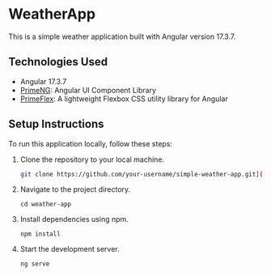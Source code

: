 # WeatherApp
This is a simple weather application built with Angular version 17.3.7.

## Technologies Used
- Angular 17.3.7
- [PrimeNG](https://www.primefaces.org/primeng/): Angular UI Component Library
- [PrimeFlex](https://www.primefaces.org/primeflex/): A lightweight Flexbox CSS utility library for Angular

## Setup Instructions

To run this application locally, follow these steps:

1. Clone the repository to your local machine.

   ```bash
   git clone https://github.com/your-username/simple-weather-app.git](https://github.com/andrejsomega/weather-app.git
    ```

2. Navigate to the project directory.

    ```
    cd weather-app
    ```
3. Install dependencies using npm.

    ```
    npm install
    ```
4. Start the development server.

    ```
    ng serve
    ```    
